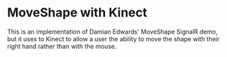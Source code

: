 MoveShape with Kinect
=====================
This is an implementation of Damian Edwards' MoveShape SignalR demo, but it uses to Kinect to allow a user the ability to move the shape with their right hand rather than with the mouse. 